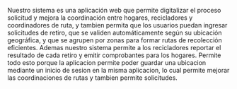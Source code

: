 Nuestro sistema es una aplicación web que permite digitalizar el proceso solicitud y mejora la coordinación entre hogares, recicladores y coordinadores de ruta, y tambien permita
que los usuarios puedan ingresar solicitudes de retiro, que se validen automáticamente según su ubicación geográfica, y que se agrupen por zonas para formar rutas de recolección eficientes.
Ademas nuestro sistema permite a los recicladores reportar el resultado de cada retiro y emitir comprobantes para los hogares.
Permite todo esto porque la aplicacion permite poder guardar una ubicacion mediante un inicio de sesion en la misma aplicacion, lo cual permite mejorar las coordinaciones de rutas y tambien permite solicitudes.
